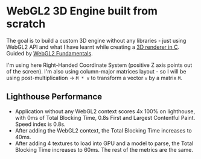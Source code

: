 # WebGL2 3D Engine built from scratch

The goal is to build a custom 3D engine without any libraries - just using WebGL2 API and what I have learnt while creating a [3D renderer in C](https://github.com/michalzalobny/3d-renderer-in-c). Guided by [WebGL2 Fundamentals](https://webgl2fundamentals.org/).

I'm using here Right-Handed Coordinate System (positive Z axis points out of the screen). I'm also using column-major matrices layout - so I will be using post-multiplication -> `M * v` to transform a vector `v` by a matrix `M`.

## Lighthouse Performance

- Application without any WebGL2 context scores 4x 100% on lighthouse, with 0ms of Total Blocking Time, 0.8s First and Largest Contentful Paint. Speed index is 0.8s.
- After adding the WebGL2 context, the Total Blocking Time increases to 40ms.
- After adding 4 textures to load into GPU and a model to parse, the Total Blocking Time increases to 60ms. The rest of the metrics are the same.
